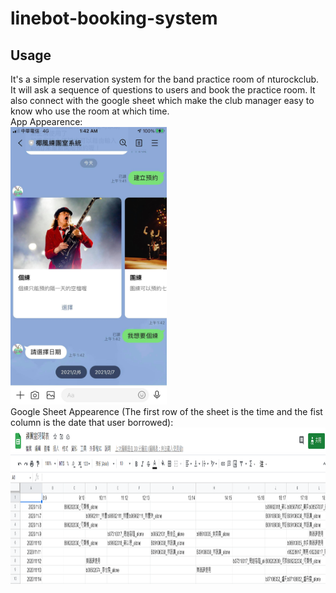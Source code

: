 # linebot-booking-system
## Usage
It's a simple reservation system for the band practice room of nturockclub. It will ask a sequence of questions to users and book the practice room. It also connect with the google sheet which make the club manager easy to know who use the room at which time.\
App Appearence: \
<img src="READMEpic/app_appearance.jpg" width="250">\
Google Sheet Appearence (The first row of the sheet is the time and the fist column is the date that user borrowed): \
<img src="READMEpic/googlesheetpic.png" height="250">

